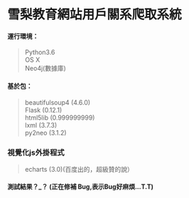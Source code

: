 # 雪梨教育網站用戶關系爬取系統
#### 運行環境：
> Python3.6 <br> OS X<br>  Neo4j(數據庫)
#### 基於包：
> beautifulsoup4 (4.6.0)<br>
> Flask (0.12.1)<br>
> html5lib (0.999999999)<br>
> lxml (3.7.3)<br>
> py2neo (3.1.2)<br>
### 視覺化js外掛程式
> echarts (3.0)(百度出的，超級贊的說）
 #### 測試結果？_？ (正在修補 Bug,表示Bug好麻煩...T.T)
